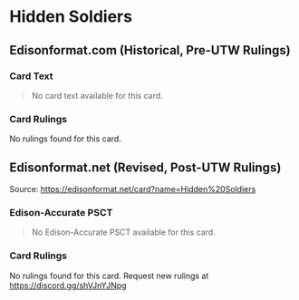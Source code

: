# Hidden Soldiers

## Edisonformat.com (Historical, Pre-UTW Rulings)

### Card Text

> No card text available for this card.

### Card Rulings

No rulings found for this card.

## Edisonformat.net (Revised, Post-UTW Rulings)

Source: https://edisonformat.net/card?name=Hidden%20Soldiers

### Edison-Accurate PSCT

> No Edison-Accurate PSCT available for this card.

### Card Rulings

No rulings found for this card. Request new rulings at https://discord.gg/shVJnYJNpg
            